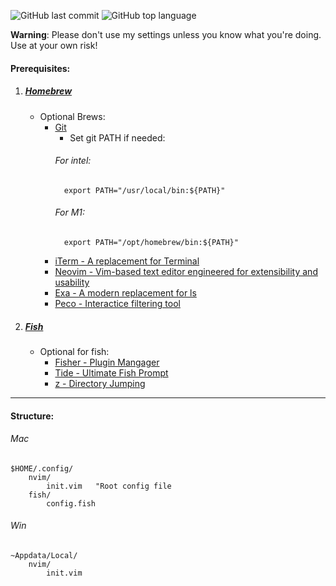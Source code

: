 ![GitHub last commit](https://img.shields.io/github/last-commit/wesknerd/dotfiles)
![GitHub top language](https://img.shields.io/github/languages/top/wesknerd/dotfiles)

**Warning**: Please don't use my settings unless you know what you're doing. Use at your own risk!

#### Prerequisites:

1. ##### [Homebrew](https://brew.sh/)
    - Optional Brews:
        - [Git](https://git-scm.com/about)
            - Set git PATH if needed:
            ###### For intel:
            ```shell
              export PATH="/usr/local/bin:${PATH}"
            ```
            ###### For M1:
            ```shell
              export PATH="/opt/homebrew/bin:${PATH}"
            ```
        - [iTerm - A replacement for Terminal](https://iterm2.com/)
        - [Neovim - Vim-based text editor engineered for extensibility and usability](https://neovim.io/)
        - [Exa - A modern replacement for ls](https://github.com/ogham/exa)
        - [Peco - Interactice filtering tool](https://github.com/peco/peco)

2. ##### [Fish](https://fishshell.com/)
    - Optional for fish: 
        - [Fisher - Plugin Mangager](https://github.com/jorgebucaran/fisher)
        - [Tide - Ultimate Fish Prompt](https://github.com/IlanCosman/tide)
        - [z - Directory Jumping](https://github.com/jethrokuan/z)

----
#### Structure:
###### Mac
```vim
$HOME/.config/
    nvim/
        init.vim   "Root config file
    fish/
        config.fish
```

###### Win
```vim
~Appdata/Local/
    nvim/
        init.vim
```

